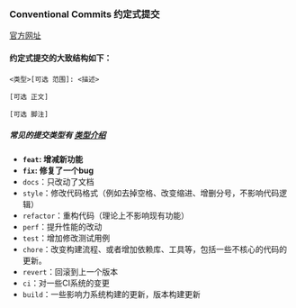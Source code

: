 ### Conventional Commits 约定式提交

[官方网址	](https://www.conventionalcommits.org/zh-hans/v1.0.0/)

#### 约定式提交的大致结构如下：

```
<类型>[可选 范围]: <描述>

[可选 正文]

[可选 脚注]
```

##### 常见的提交类型有 [类型介绍](https://github.com/pvdlg/conventional-changelog-metahub)

- **`feat`: 增减新功能**
- **`fix`: 修复了一个bug**
- `docs`：只改动了文档
- `style`：修改代码格式（例如去掉空格、改变缩进、增删分号，不影响代码逻辑）
- `refactor`：重构代码（理论上不影响现有功能）
- `perf`：提升性能的改动
- `test`：增加修改测试用例
- `chore`：改变构建流程、或者增加依赖库、工具等，包括一些不核心的代码的更新。
- `revert`：回滚到上一个版本
- `ci`：对一些CI系统的变更
- `build`：一些影响力系统构建的更新，版本构建更新

